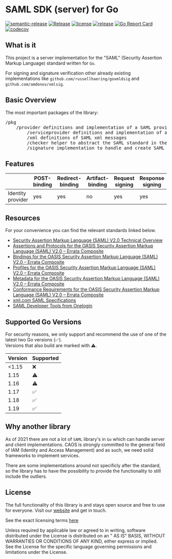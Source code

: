 # SAML SDK (server) for Go

[![semantic-release](https://img.shields.io/badge/%20%20%F0%9F%93%A6%F0%9F%9A%80-semantic--release-e10079.svg)](https://github.com/semantic-release/semantic-release)
[![Release](https://github.com/zitadel/saml/workflows/Release/badge.svg)](https://github.com/zitadel/saml/actions)
[![license](https://badgen.net/github/license/zitadel/saml/)](https://github.com/zitadel/saml/blob/master/LICENSE)
[![release](https://badgen.net/github/release/zitadel/saml/stable)](https://github.com/zitadel/saml/releases)
[![Go Report Card](https://goreportcard.com/badge/github.com/zitadel/saml)](https://goreportcard.com/report/github.com/zitadel/saml)
[![codecov](https://codecov.io/gh/zitadel/saml/branch/master/graph/badge.svg)](https://codecov.io/gh/zitadel/saml)

## What is it

This project is a server implementation for the "SAML" (Security Assertion Markup Language) standard written for `Go`.

For signing and signature verification other already existing implementations like `github.com/russellhaering/goxmldsig`
and `github.com/amdonov/xmlsig`.

## Basic Overview

The most important packages of the library:
<pre>
/pkg
    /provider definitions and implementation of a SAML provider (Identity provider)
        /serviceprovider definitions and implementation of a SAML user (Service provider)
        /xml definitions of SAML xml messages
        /checker helper to abstract the SAML standard in the processes
        /signature implementation to handle and create SAML signature
</pre>

## Features

|                   | POST-binding | Redirect-binding | Artifact-binding | Request signing | Response signing | Metadata signing | Response encryption | Assertion Query/Request | Attribute Query | NameID Mapping |
|-------------------|--------------|------------------|------------------|-----------------|------------------|---------|--------------------|-------------------------|-----------------|----------------|
| Identity provider | yes          | yes              | no               | yes             | yes              | yes              | no                | no                      | yes             | no             |

## Resources

For your convenience you can find the relevant standards linked below.

- [Security Assertion Markup Language (SAML) V2.0 Technical Overview](http://docs.oasis-open.org/security/saml/Post2.0/sstc-saml-tech-overview-2.0.html)
- [Assertions and Protocols for the OASIS Security Assertion Markup Language (SAML) V2.0 – Errata Composite](https://www.oasis-open.org/committees/download.php/35711/sstc-saml-core-errata-2.0-wd-06-diff.pdf)
- [Bindings for the OASIS Security Assertion Markup Language (SAML) V2.0 – Errata Composite](https://www.oasis-open.org/committees/download.php/35387/sstc-saml-bindings-errata-2.0-wd-05-diff.pdf)
- [Profiles for the OASIS Security Assertion Markup Language (SAML) V2.0 – Errata Composite](https://www.oasis-open.org/committees/download.php/35389/sstc-saml-profiles-errata-2.0-wd-06-diff.pdf)
- [Metadata for the OASIS Security Assertion Markup Language (SAML) V2.0 – Errata Composite](https://www.oasis-open.org/committees/download.php/35391/sstc-saml-metadata-errata-2.0-wd-04-diff.pdf)
- [Conformance Requirements for the OASIS Security Assertion Markup Language (SAML) V2.0 – Errata Composite](https://www.oasis-open.org/committees/download.php/35393/sstc-saml-conformance-errata-2.0-wd-04-diff.pdf)
- [xml.com SAML Specifications](http://saml.xml.org/saml-specifications)
- [SAML Developer Tools from Onelogin](https://www.samltool.com/online_tools.php)

## Supported Go Versions

For security reasons, we only support and recommend the use of one of the latest two Go versions (:white_check_mark:).  
Versions that also build are marked with :warning:.

| Version | Supported          |
|---------|--------------------|
| <1.15   | :x:                |
| 1.15    | :warning:          |
| 1.16    | :warning:          |
| 1.17    | :white_check_mark: |
| 1.18    | :white_check_mark: |
| 1.19    | :white_check_mark: |

## Why another library

As of 2021 there are not a lot of `SAML` library's in `Go` which can handle server and client implementations. CAOS is
strongly committed to the general field of IAM (Identity and Access Management) and as such, we need solid frameworks to
implement services.

There are some implementations around not specificly after the standard, so the library has to have the possibility to
provide the functionality to
still include the outliers.

## License

The full functionality of this library is and stays open source and free to use for everyone. Visit
our [website](https://zitadel.com) and get in touch.

See the exact licensing terms [here](./LICENSE)

Unless required by applicable law or agreed to in writing, software distributed under the License is distributed on an "
AS IS" BASIS, WITHOUT WARRANTIES OR CONDITIONS OF ANY KIND, either express or implied. See the License for the specific
language governing permissions and limitations under the License.

